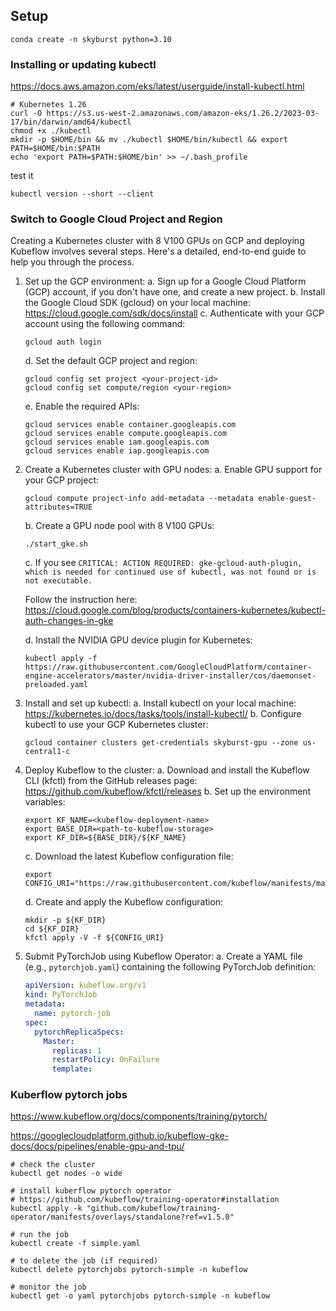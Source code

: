 
## Setup

```
conda create -n skyburst python=3.10
```

### Installing or updating kubectl

https://docs.aws.amazon.com/eks/latest/userguide/install-kubectl.html

```
# Kubernetes 1.26
curl -O https://s3.us-west-2.amazonaws.com/amazon-eks/1.26.2/2023-03-17/bin/darwin/amd64/kubectl
chmod +x ./kubectl
mkdir -p $HOME/bin && mv ./kubectl $HOME/bin/kubectl && export PATH=$HOME/bin:$PATH
echo 'export PATH=$PATH:$HOME/bin' >> ~/.bash_profile
```

test it

```
kubectl version --short --client
```

### Switch to Google Cloud Project and Region

Creating a Kubernetes cluster with 8 V100 GPUs on GCP and deploying Kubeflow involves several steps. Here's a detailed, end-to-end guide to help you through the process.

1. Set up the GCP environment:
   a. Sign up for a Google Cloud Platform (GCP) account, if you don't have one, and create a new project.
   b. Install the Google Cloud SDK (gcloud) on your local machine: https://cloud.google.com/sdk/docs/install
   c. Authenticate with your GCP account using the following command:
      ```
      gcloud auth login
      ```
   d. Set the default GCP project and region:
      ```
      gcloud config set project <your-project-id>
      gcloud config set compute/region <your-region>
      ```
   e. Enable the required APIs:
      ```
      gcloud services enable container.googleapis.com
      gcloud services enable compute.googleapis.com
      gcloud services enable iam.googleapis.com
      gcloud services enable iap.googleapis.com
      ```

2. Create a Kubernetes cluster with GPU nodes:
   a. Enable GPU support for your GCP project:
      ```
      gcloud compute project-info add-metadata --metadata enable-guest-attributes=TRUE
      ```
   b. Create a GPU node pool with 8 V100 GPUs:
      ```
      ./start_gke.sh
      ```
   c. If you see `CRITICAL: ACTION REQUIRED: gke-gcloud-auth-plugin, which is needed for continued use of kubectl, was not found or is not executable.`

      Follow the instruction here: https://cloud.google.com/blog/products/containers-kubernetes/kubectl-auth-changes-in-gke 

   d. Install the NVIDIA GPU device plugin for Kubernetes:
      ```
      kubectl apply -f https://raw.githubusercontent.com/GoogleCloudPlatform/container-engine-accelerators/master/nvidia-driver-installer/cos/daemonset-preloaded.yaml
      ```

3. Install and set up kubectl:
   a. Install kubectl on your local machine: https://kubernetes.io/docs/tasks/tools/install-kubectl/
   b. Configure kubectl to use your GCP Kubernetes cluster:
      ```
      gcloud container clusters get-credentials skyburst-gpu --zone us-central1-c
      ```

4. Deploy Kubeflow to the cluster:
   a. Download and install the Kubeflow CLI (kfctl) from the GitHub releases page: https://github.com/kubeflow/kfctl/releases
   b. Set up the environment variables:
      ```
      export KF_NAME=<kubeflow-deployment-name>
      export BASE_DIR=<path-to-kubeflow-storage>
      export KF_DIR=${BASE_DIR}/${KF_NAME}
      ```
   c. Download the latest Kubeflow configuration file:
      ```
      export CONFIG_URI="https://raw.githubusercontent.com/kubeflow/manifests/master/kfdef/kfctl_gcp_iap.v1.3.0.yaml"
      ```
   d. Create and apply the Kubeflow configuration:
      ```
      mkdir -p ${KF_DIR}
      cd ${KF_DIR}
      kfctl apply -V -f ${CONFIG_URI}
      ```

5. Submit PyTorchJob using Kubeflow Operator:
   a. Create a YAML file (e.g., `pytorchjob.yaml`) containing the following PyTorchJob definition:

      ```yaml
      apiVersion: kubeflow.org/v1
      kind: PyTorchJob
      metadata:
        name: pytorch-job
      spec:
        pytorchReplicaSpecs:
          Master:
            replicas: 1
            restartPolicy: OnFailure
            template:


### Kuberflow pytorch jobs

https://www.kubeflow.org/docs/components/training/pytorch/

https://googlecloudplatform.github.io/kubeflow-gke-docs/docs/pipelines/enable-gpu-and-tpu/


```
# check the cluster
kubectl get nodes -o wide

# install kuberflow pytorch operator
# https://github.com/kubeflow/training-operator#installation
kubectl apply -k "github.com/kubeflow/training-operator/manifests/overlays/standalone?ref=v1.5.0"

# run the job
kubectl create -f simple.yaml

# to delete the job (if required)
kubectl delete pytorchjobs pytorch-simple -n kubeflow

# monitor the job
kubectl get -o yaml pytorchjobs pytorch-simple -n kubeflow
```

